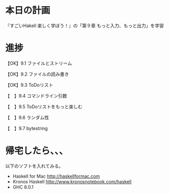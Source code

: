 # 本日の計画
『すごいHakell 楽しく学ぼう！』の「第９章 もっと入力、もっと出力」を学習

# 進捗
【OK】9.1 ファイルとストリーム

【OK】9.2 ファイルの読み書き

【OK】9.3 ToDoリスト

【　】9.4 コマンドライン引数

【　】9.5 ToDoリストをもっと楽しむ

【　】9.6 ランダム性

【　】9.7 bytestring

# 帰宅したら、、、
以下のソフトを入れてみる。
- Haskell for Mac
http://haskellformac.com
- Kronos Haskell
http://www.kronosnotebook.com/haskell
- GHC 8.0.1

